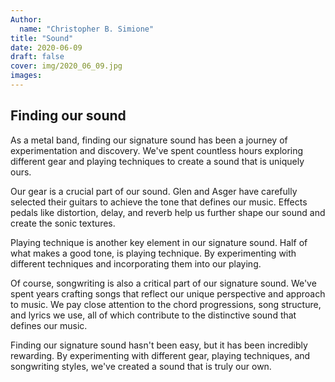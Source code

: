 ```yaml
---
Author:
  name: "Christopher B. Simione"
title: "Sound"
date: 2020-06-09
draft: false
cover: img/2020_06_09.jpg
images:
---
```


## Finding our sound

As a metal band, finding our signature sound has been a journey of experimentation and discovery. We've spent countless hours exploring different gear and playing techniques to create a sound that is uniquely ours.

Our gear is a crucial part of our sound. Glen and Asger have carefully selected their guitars to achieve the tone that defines our music. Effects pedals like distortion, delay, and reverb help us further shape our sound and create the sonic textures.

Playing technique is another key element in our signature sound. Half of what makes a good tone, is playing technique. By experimenting with different techniques and incorporating them into our playing.

Of course, songwriting is also a critical part of our signature sound. We've spent years crafting songs that reflect our unique perspective and approach to music. We pay close attention to the chord progressions, song structure, and lyrics we use, all of which contribute to the distinctive sound that defines our music.

Finding our signature sound hasn't been easy, but it has been incredibly rewarding. By experimenting with different gear, playing techniques, and songwriting styles, we've created a sound that is truly our own.
